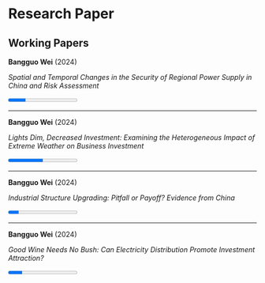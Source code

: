 # Research Paper

## Working Papers

**Bangguo Wei** (2024)  
<p><em>Spatial and Temporal Changes in the Security of Regional Power Supply in China and Risk Assessment</em></p>
<progress value="25" max="100">25%</progress>

---
**Bangguo Wei** (2024)  
<p><em>Lights Dim, Decreased Investment: Examining the Heterogeneous Impact of Extreme Weather on Business Investment</em></p>
<progress value="50" max="100">50%</progress>

---
**Bangguo Wei** (2024)  
<p><em>Industrial Structure Upgrading: Pitfall or Payoff? Evidence from China</em></p>
<progress value="15" max="100">15%</progress>

---
**Bangguo Wei** (2024)  
<p><em>Good Wine Needs No Bush: Can Electricity Distribution Promote Investment Attraction?</em></p>
<progress value="20" max="100">20%</progress>